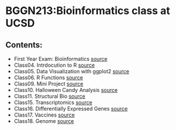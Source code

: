 # BGGN213:Bioinformatics class at UCSD

## Contents: 
- First Year Exam: Bioinformatics [source](https://github.com/jgolvera/1stYrExam_Bioinformatics)
- Class04. Intrdocution to R [source](https://github.com/jgolvera/bggn_213/tree/main/class04)
- Class05. Data Visualization with ggplot2 [source](https://github.com/jgolvera/bggn_213/tree/main/class05_olvera_jocelyn)
- Class06. R Functions [source](https://github.com/jgolvera/bggn_213/tree/main/class06) 
- Class09. Mini Project [source](https://github.com/jgolvera/bggn_213/tree/main/class09_miniproject)
- Class10. Halloween Candy Analysis [source](https://github.com/jgolvera/bggn_213/tree/main/class10_halloween)
- Class11. Structural Bio [source](https://github.com/jgolvera/bggn_213/tree/main/class11_structural)
- Class15. Transcriptomics [source](https://github.com/jgolvera/bggn_213/tree/main/class15_transcriptomics)
- Class16. Differentially Expressed Genes [source](https://github.com/jgolvera/bggn_213/tree/main/class16_DEGs)
- Class17. Vaccines [source](https://github.com/jgolvera/bggn_213/tree/main/class17_vaccines)
- Class18. Genome [source](https://github.com/jgolvera/bggn_213/tree/main/class18_genome)
